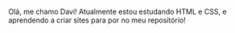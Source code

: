 Olá, me chamo Davi!
Atualmente estou estudando HTML e CSS, e aprendendo a criar sites para por no meu repositório!
